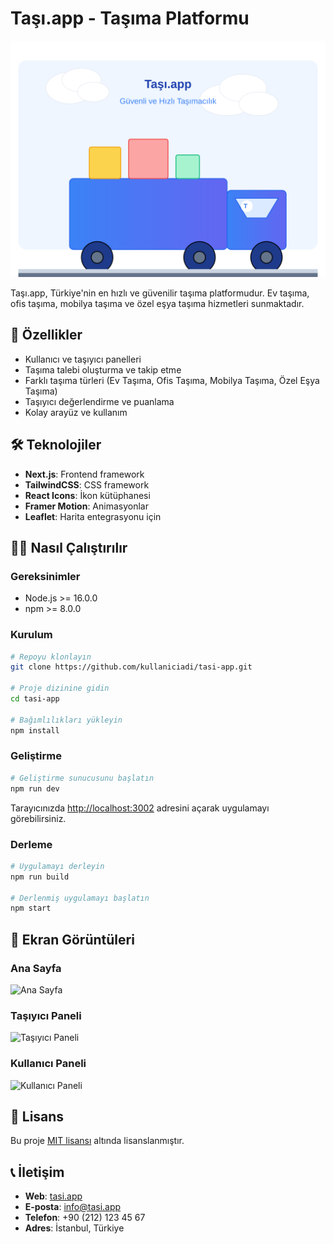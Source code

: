 # Taşı.app - Taşıma Platformu

![Taşı.app Logo](/public/images/hero-illustration.svg)

Taşı.app, Türkiye'nin en hızlı ve güvenilir taşıma platformudur. Ev taşıma, ofis taşıma, mobilya taşıma ve özel eşya taşıma hizmetleri sunmaktadır.

## 🚀 Özellikler

- Kullanıcı ve taşıyıcı panelleri
- Taşıma talebi oluşturma ve takip etme
- Farklı taşıma türleri (Ev Taşıma, Ofis Taşıma, Mobilya Taşıma, Özel Eşya Taşıma)
- Taşıyıcı değerlendirme ve puanlama
- Kolay arayüz ve kullanım

## 🛠️ Teknolojiler

- **Next.js**: Frontend framework
- **TailwindCSS**: CSS framework
- **React Icons**: İkon kütüphanesi
- **Framer Motion**: Animasyonlar
- **Leaflet**: Harita entegrasyonu için

## 🏃‍♂️ Nasıl Çalıştırılır

### Gereksinimler

- Node.js >= 16.0.0
- npm >= 8.0.0

### Kurulum

```bash
# Repoyu klonlayın
git clone https://github.com/kullaniciadi/tasi-app.git

# Proje dizinine gidin
cd tasi-app

# Bağımlılıkları yükleyin
npm install
```

### Geliştirme

```bash
# Geliştirme sunucusunu başlatın
npm run dev
```

Tarayıcınızda [http://localhost:3002](http://localhost:3002) adresini açarak uygulamayı görebilirsiniz.

### Derleme

```bash
# Uygulamayı derleyin
npm run build

# Derlenmiş uygulamayı başlatın
npm start
```

## 📱 Ekran Görüntüleri

### Ana Sayfa
![Ana Sayfa](/screenshots/anasayfa.png)

### Taşıyıcı Paneli
![Taşıyıcı Paneli](/screenshots/tasiyici.png)

### Kullanıcı Paneli
![Kullanıcı Paneli](/screenshots/kullanici.png)

## 📜 Lisans

Bu proje [MIT lisansı](LICENSE) altında lisanslanmıştır.

## 📞 İletişim

- **Web**: [tasi.app](https://tasi.app)
- **E-posta**: info@tasi.app
- **Telefon**: +90 (212) 123 45 67
- **Adres**: İstanbul, Türkiye 